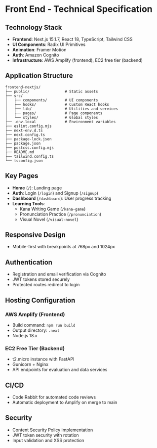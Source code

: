 # Front End - Technical Specification

## Technology Stack

- **Frontend**: Next.js 15.1.7, React 18, TypeScript, Tailwind CSS
- **UI Components**: Radix UI Primitives
- **Animation**: Framer Motion
- **Auth**: Amazon Cognito
- **Infrastructure**: AWS Amplify (frontend), EC2 free tier (backend)

## Application Structure

```
frontend-nextjs/
├── public/                # Static assets
├── src/
│   ├── components/        # UI components
│   ├── hooks/             # Custom React hooks
│   ├── lib/               # Utilities and services
│   ├── pages/             # Page components
│   └── styles/            # Global styles
├── .env.local             # Environment variables
├── eslint.config.mjs
├── next-env.d.ts
├── next.config.ts
├── package-lock.json
├── package.json
├── postcss.config.mjs
├── README.md
├── tailwind.config.ts
└── tsconfig.json
```

## Key Pages

- **Home** (`/`): Landing page
- **Auth**: Login (`/login`) and Signup (`/signup`)
- **Dashboard** (`/dashboard`): User progress tracking
- **Learning Tools**:
  - Kana Writing Game (`/kana-game`)
  - Pronunciation Practice (`/pronunciation`)
  - Visual Novel (`/visual-novel`)

## Responsive Design

- Mobile-first with breakpoints at 768px and 1024px

## Authentication

- Registration and email verification via Cognito
- JWT tokens stored securely
- Protected routes redirect to login

## Hosting Configuration

### AWS Amplify (Frontend)

- Build command: `npm run build`
- Output directory: `.next`
- Node.js 18.x

### EC2 Free Tier (Backend)

- t2.micro instance with FastAPI
- Gunicorn + Nginx
- API endpoints for evaluation and data services

## CI/CD

- Code Rabbit for automated code reviews
- Automatic deployment to Amplify on merge to main

## Security

- Content Security Policy implementation
- JWT token security with rotation
- Input validation and XSS protection
